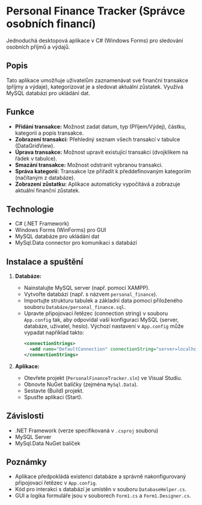 # Personal Finance Tracker (Správce osobních financí)

Jednoduchá desktopová aplikace v C# (Windows Forms) pro sledování osobních příjmů a výdajů.

## Popis

Tato aplikace umožňuje uživatelům zaznamenávat své finanční transakce (příjmy a výdaje), kategorizovat je a sledovat aktuální zůstatek. Využívá MySQL databázi pro ukládání dat.

## Funkce

*   **Přidání transakce:** Možnost zadat datum, typ (Příjem/Výdej), částku, kategorii a popis transakce.
*   **Zobrazení transakcí:** Přehledný seznam všech transakcí v tabulce (DataGridView).
*   **Úprava transakce:** Možnost upravit existující transakci (dvojklikem na řádek v tabulce).
*   **Smazání transakce:** Možnost odstranit vybranou transakci.
*   **Správa kategorií:** Transakce lze přiřadit k předdefinovaným kategoriím (načítaným z databáze).
*   **Zobrazení zůstatku:** Aplikace automaticky vypočítává a zobrazuje aktuální finanční zůstatek.

## Technologie

*   C# (.NET Framework)
*   Windows Forms (WinForms) pro GUI
*   MySQL databáze pro ukládání dat
*   MySql.Data connector pro komunikaci s databází

## Instalace a spuštění

1.  **Databáze:**
    *   Nainstalujte MySQL server (např. pomocí XAMPP).
    *   Vytvořte databázi (např. s názvem `personal_finance`).
    *   Importujte strukturu tabulek a základní data pomocí přiloženého souboru `Databáze/personal_finance.sql`.
    *   Upravte připojovací řetězec (connection string) v souboru `App.config` tak, aby odpovídal vaší konfiguraci MySQL (server, databáze, uživatel, heslo). Výchozí nastavení v `App.config` může vypadat například takto:
        ```xml
        <connectionStrings>
          <add name="DefaultConnection" connectionString="server=localhost;database=personal_finance;uid=root;pwd=;" providerName="MySql.Data.MySqlClient"/>
        </connectionStrings>
        ```

2.  **Aplikace:**
    *   Otevřete projekt (`PersonalFinanceTracker.sln`) ve Visual Studiu.
    *   Obnovte NuGet balíčky (zejména `MySql.Data`).
    *   Sestavte (Build) projekt.
    *   Spusťte aplikaci (Start).

## Závislosti

*   .NET Framework (verze specifikovaná v `.csproj` souboru)
*   MySQL Server
*   MySql.Data NuGet balíček

## Poznámky

*   Aplikace předpokládá existenci databáze a správně nakonfigurovaný připojovací řetězec v `App.config`.
*   Kód pro interakci s databází je umístěn v souboru `DatabaseHelper.cs`.
*   GUI a logika formuláře jsou v souborech `Form1.cs` a `Form1.Designer.cs`.
